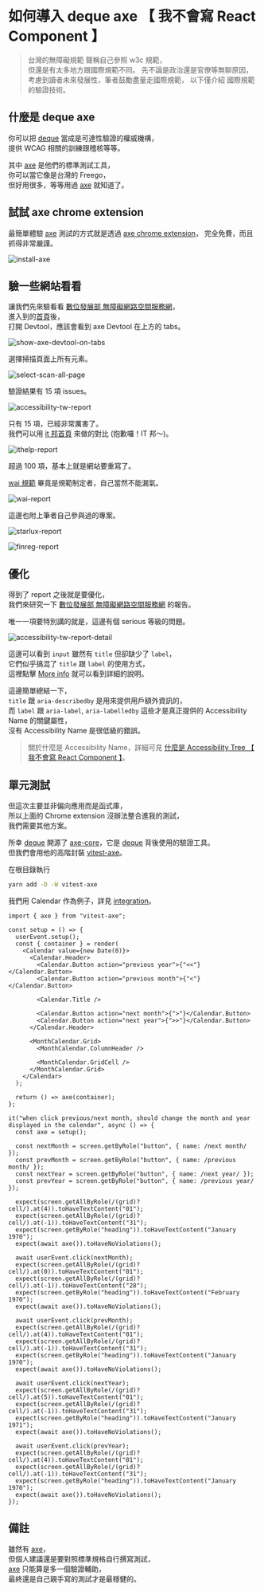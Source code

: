 # 如何導入 deque axe 【 我不會寫 React Component 】

> 台灣的無障礙規範 聲稱自己參照 w3c 規範，  
> 但還是有太多地方跟國際規範不同。
> 先不論是政治還是官僚等無聊原因，
> 考慮到讀者未來發展性，筆者鼓勵盡量走國際規範，
> 以下僅介紹 國際規範 的驗證技術。

## 什麼是 deque axe

你可以把 [deque] 當成是可達性驗證的權威機構，  
提供 WCAG 相關的訓練跟稽核等等。

其中 [axe] 是他們的標準測試工具，  
你可以當它像是台灣的 Freego，  
但好用很多，等等用過 [axe] 就知道了。

## 試試 axe chrome extension

最簡單體驗 [axe] 測試的方式就是透過 [axe chrome extension][axe]，
完全免費，而且抓得非常嚴謹。

![install-axe](./install-axe.png)

## 驗一些網站看看

讓我們先來驗看看 [數位發展部 無障礙網路空間服務網](accessibility-tw)，  
進入到的[首頁](accessibility-tw)後，  
打開 Devtool，應該會看到 axe Devtool 在上方的 tabs。

![show-axe-devtool-on-tabs](./axe-1.png)

選擇掃描頁面上所有元素。

![select-scan-all-page](./axe-2.png)

驗證結果有 15 項 issues。

![accessibility-tw-report](./axe-3.png)

只有 15 項，已經非常厲害了。  
我們可以用 [it 邦首頁](ithelp) 來做的對比 (抱歉囉！IT 邦～)。

![ithelp-report](./axe-4.png)

超過 100 項，基本上就是網站要重寫了。

[wai 規範][apg] 畢竟是規範制定者，自己當然不能漏氣。

![wai-report](./axe-5.png)

這邊也附上筆者自己參與過的專案。

![starlux-report](./axe-6.png)

![finreg-report](./axe-7.png)

## 優化

得到了 report 之後就是要優化，  
我們來研究一下 [數位發展部 無障礙網路空間服務網](accessibility-tw) 的報告。

唯一一項要特別講的就是，這邊有個 serious 等級的問題。

![accessibility-tw-report-detail](./axe-8.png)

這邊可以看到 `input` 雖然有 `title` 但卻缺少了 `label`，  
它們似乎搞混了 `title` 跟 `label` 的使用方式，  
這裡點擊 [More info](https://dequeuniversity.com/rules/axe/4.4/label-title-only?application=AxeChrome)
就可以看到詳細的說明。

這邊簡單總結一下，  
`title` 跟 `aria-describedby` 是用來提供用戶額外資訊的，  
而 `label` 跟 `aria-label`, `aria-labelledby` 這些才是真正提供的 Accessibility Name 的關鍵屬性，  
沒有 Accessibility Name 是很低級的錯誤。

> 關於什麼是 Accessibility Name，詳細可見
> [什麼是 Accessibility Tree 【 我不會寫 React Component 】](./misc/accessibility-tree.md)。

## 單元測試

但這次主要並非偏向應用而是函式庫，  
所以上面的 Chrome extension 沒辦法整合進我的測試，  
我們需要其他方案。

所幸 [deque] 開源了 [axe-core]，它是 [deque] 背後使用的驗證工具。  
但我們會用他的高階封裝 [vitest-axe]。

在根目錄執行

```bash
yarn add -D -W vitest-axe
```

我們用 Calendar 作為例子，詳見 [integration]。

```tsx
import { axe } from "vitest-axe";

const setup = () => {
  userEvent.setup();
  const { container } = render(
    <Calendar value={new Date(0)}>
      <Calendar.Header>
        <Calendar.Button action="previous year">{"<<"}</Calendar.Button>
        <Calendar.Button action="previous month">{"<"}</Calendar.Button>

        <Calendar.Title />

        <Calendar.Button action="next month">{">"}</Calendar.Button>
        <Calendar.Button action="next year">{">>"}</Calendar.Button>
      </Calendar.Header>

      <MonthCalendar.Grid>
        <MonthCalendar.ColumnHeader />

        <MonthCalendar.GridCell />
      </MonthCalendar.Grid>
    </Calendar>
  );

  return () => axe(container);
};

it("when click previous/next month, should change the month and year displayed in the calendar", async () => {
  const axe = setup();

  const nextMonth = screen.getByRole("button", { name: /next month/ });
  const prevMonth = screen.getByRole("button", { name: /previous month/ });
  const nextYear = screen.getByRole("button", { name: /next year/ });
  const prevYear = screen.getByRole("button", { name: /previous year/ });

  expect(screen.getAllByRole(/(grid)?cell/).at(4)).toHaveTextContent("01");
  expect(screen.getAllByRole(/(grid)?cell/).at(-1)).toHaveTextContent("31");
  expect(screen.getByRole("heading")).toHaveTextContent("January 1970");
  expect(await axe()).toHaveNoViolations();

  await userEvent.click(nextMonth);
  expect(screen.getAllByRole(/(grid)?cell/).at(0)).toHaveTextContent("01");
  expect(screen.getAllByRole(/(grid)?cell/).at(-1)).toHaveTextContent("28");
  expect(screen.getByRole("heading")).toHaveTextContent("February 1970");
  expect(await axe()).toHaveNoViolations();

  await userEvent.click(prevMonth);
  expect(screen.getAllByRole(/(grid)?cell/).at(4)).toHaveTextContent("01");
  expect(screen.getAllByRole(/(grid)?cell/).at(-1)).toHaveTextContent("31");
  expect(screen.getByRole("heading")).toHaveTextContent("January 1970");
  expect(await axe()).toHaveNoViolations();

  await userEvent.click(nextYear);
  expect(screen.getAllByRole(/(grid)?cell/).at(5)).toHaveTextContent("01");
  expect(screen.getAllByRole(/(grid)?cell/).at(-1)).toHaveTextContent("31");
  expect(screen.getByRole("heading")).toHaveTextContent("January 1971");
  expect(await axe()).toHaveNoViolations();

  await userEvent.click(prevYear);
  expect(screen.getAllByRole(/(grid)?cell/).at(4)).toHaveTextContent("01");
  expect(screen.getAllByRole(/(grid)?cell/).at(-1)).toHaveTextContent("31");
  expect(screen.getByRole("heading")).toHaveTextContent("January 1970");
  expect(await axe()).toHaveNoViolations();
});
```

## 備註

雖然有 [axe]，  
但個人建議還是要對照標準規格自行撰寫測試，  
[axe] 只能算是多一個驗證輔助，  
最終還是自己親手寫的測試才是最穩健的。

[accessibility-tw]: https://accessibility.moda.gov.tw/
[ithelp]: https://ithelp.ithome.com.tw/
[apg]: https://www.w3.org/WAI/ARIA/apg/
[axe]: https://www.deque.com/axe/
[deque]: https://www.deque.com/
[axe-core]: https://github.com/dequelabs/axe-core
[vitest-axe]: https://github.com/chaance/vitest-axe
[integration]: https://github.com/kayac-chang/react-wai/blob/main/packages/calendar/__tests__/Integration.test.tsx
